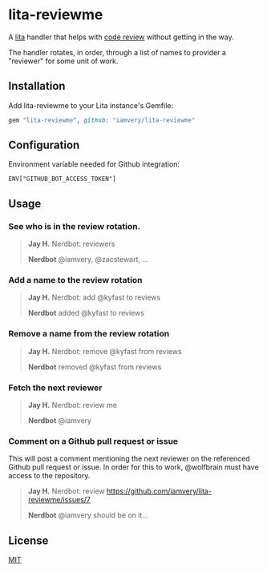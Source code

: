 # lita-reviewme

A [lita](https://www.lita.io/) handler that helps with [code review](http://en.wikipedia.org/wiki/Code_review)
without getting in the way.

The handler rotates, in order, through a list of names to provider a "reviewer"
for some unit of work.

## Installation

Add lita-reviewme to your Lita instance's Gemfile:

``` ruby
gem "lita-reviewme", github: "iamvery/lita-reviewme"
```

## Configuration

Environment variable needed for Github integration:

```
ENV["GITHUB_BOT_ACCESS_TOKEN"]
```

## Usage

### See who is in the review rotation.

> **Jay H.** Nerdbot: reviewers
>
> **Nerdbot** @iamvery, @zacstewart, ...

### Add a name to the review rotation

> **Jay H.** Nerdbot: add @kyfast to reviews
>
> **Nerdbot** added @kyfast to reviews

### Remove a name from the review rotation

> **Jay H.** Nerdbot: remove @kyfast from reviews
>
> **Nerdbot** removed @kyfast from reviews

### Fetch the next reviewer

> **Jay H.** Nerdbot: review me
>
> **Nerdbot** @iamvery

### Comment on a Github pull request or issue
This will post a comment mentioning the next reviewer on the referenced Github
pull request or issue. In order for this to work, @wolfbrain must have access
to the repository.

> **Jay H.** Nerdbot: review https://github.com/iamvery/lita-reviewme/issues/7
>
> **Nerdbot** @iamvery should be on it...

## License

[MIT](http://opensource.org/licenses/MIT)
